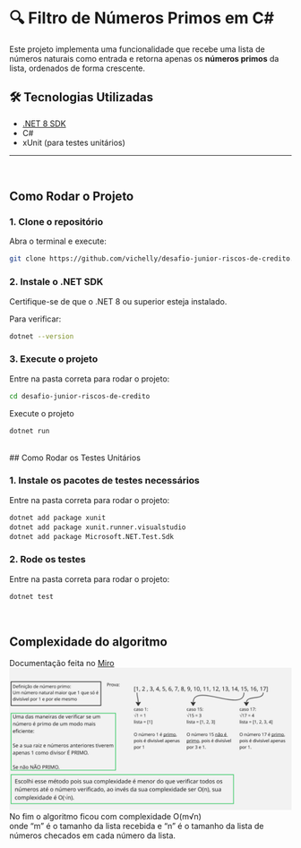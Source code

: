 # 🔍 Filtro de Números Primos em C#

Este projeto implementa uma funcionalidade que recebe uma lista de números naturais como entrada e retorna apenas os **números primos** da lista, ordenados de forma crescente.

## 🛠️ Tecnologias Utilizadas

- [.NET 8 SDK](https://dotnet.microsoft.com/)
- C#
- xUnit (para testes unitários)

---
<br/>

## Como Rodar o Projeto

### 1. Clone o repositório

Abra o terminal e execute:

```bash
git clone https://github.com/vichelly/desafio-junior-riscos-de-credito.git
```

### 2. Instale o .NET SDK

Certifique-se de que o .NET 8 ou superior esteja instalado.

Para verificar:

```bash
dotnet --version
```

### 3. Execute o projeto

Entre na pasta correta para rodar o projeto:
```bash
cd desafio-junior-riscos-de-credito
```

Execute o projeto
```bash
dotnet run
```

<br/>
## Como Rodar os Testes Unitários

### 1. Instale os pacotes de testes necessários

Entre na pasta correta para rodar o projeto:
```bash
dotnet add package xunit
dotnet add package xunit.runner.visualstudio
dotnet add package Microsoft.NET.Test.Sdk
```

### 2. Rode os testes

Entre na pasta correta para rodar o projeto:
```bash
dotnet test
```
<br/>

## Complexidade do algoritmo

Documentação feita no [Miro](https://miro.com)
![Demonstração](./doc/Untitled.jpg)
<br/>
No fim o algoritmo ficou com complexidade O(m√n) <br/>
onde “m” é o tamanho da lista recebida e “n” é o tamanho da lista de números checados em cada número da lista.
